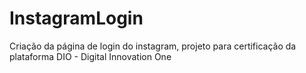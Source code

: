 # InstagramLogin
Criação da página de login do instagram, projeto para certificação da plataforma DIO - Digital Innovation One
